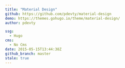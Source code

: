 ```yaml
---
title: "Material Design"
github: https://github.com/pdevty/material-design
demo: https://themes.gohugo.io/theme/material-design/
author: pdevty 

ssg:
  - Hugo
cms:
  - No Cms
date: 2015-05-15T13:44:38Z
github_branch: master
stale: true
---
```

